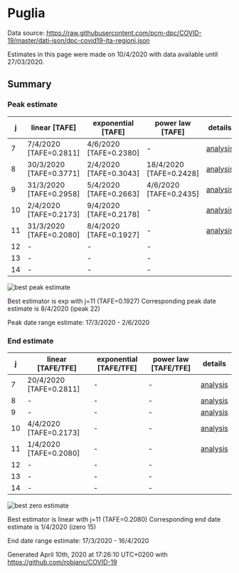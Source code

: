 # Puglia


Data source: https://raw.githubusercontent.com/pcm-dpc/COVID-19/master/dati-json/dpc-covid19-ita-regioni.json

Estimates in this page were made on 10/4/2020 with data available until 27/03/2020.


## Summary 

### Peak estimate 
|j|linear [TAFE]|exponential [TAFE]|power law [TAFE]|details|
|---|----|-----------|---------|-------|
|7|7/4/2020 [TAFE=0.2811]|4/6/2020 [TAFE=0.2380]|-|[analysis](COVID-19_puglia_j7_2020-03-27.md)|
|8|30/3/2020 [TAFE=0.3771]|2/4/2020 [TAFE=0.3043]|18/4/2020 [TAFE=0.2428]|[analysis](COVID-19_puglia_j8_2020-03-27.md)|
|9|31/3/2020 [TAFE=0.2958]|5/4/2020 [TAFE=0.2663]|4/6/2020 [TAFE=0.2435]|[analysis](COVID-19_puglia_j9_2020-03-27.md)|
|10|2/4/2020 [TAFE=0.2173]|9/4/2020 [TAFE=0.2178]|-|[analysis](COVID-19_puglia_j10_2020-03-27.md)|
|11|31/3/2020 [TAFE=0.2080]|8/4/2020 [TAFE=0.1927]|-|[analysis](COVID-19_puglia_j11_2020-03-27.md)|
|12|-|-|-||
|13|-|-|-||
|14|-|-|-||

![best peak estimate](COVID-19_puglia_j11_2020-03-27.png)

Best estimator is exp with j=11 (TAFE=0.1927)
Corresponding peak date estimate is 8/4/2020 (ipeak 22)


Peak date range estimate: 17/3/2020 - 2/6/2020

### End estimate 
|j|linear [TAFE/TFE]|exponential [TAFE/TFE]|power law [TAFE/TFE]|details|
|---|----|-----------|---------|-------|
|7|20/4/2020 [TAFE=0.2811]|-|-|[analysis](COVID-19_puglia_j7_2020-03-27.md)|
|8|-|-|-|[analysis](COVID-19_puglia_j8_2020-03-27.md)|
|9|-|-|-|[analysis](COVID-19_puglia_j9_2020-03-27.md)|
|10|4/4/2020 [TAFE=0.2173]|-|-|[analysis](COVID-19_puglia_j10_2020-03-27.md)|
|11|1/4/2020 [TAFE=0.2080]|-|-|[analysis](COVID-19_puglia_j11_2020-03-27.md)|
|12|-|-|-||
|13|-|-|-||
|14|-|-|-||

![best zero estimate](COVID-19_puglia_j11_2020-03-27.png)

Best estimator is linear with j=11 (TAFE=0.2080)
Corresponding end date estimate is 1/4/2020 (izero 15)


End date range estimate: 17/3/2020 - 16/4/2020

Generated April 10th, 2020 at 17:26:10 UTC+0200 with https://github.com/robianc/COVID-19
